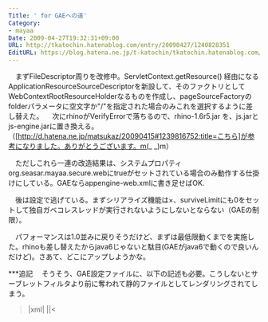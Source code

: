 ```yaml
---
Title: ' for GAEへの道'
Category:
- mayaa
Date: 2009-04-27T19:32:31+09:00
URL: http://tkatochin.hatenablog.com/entry/20090427/1240828351
EditURL: https://blog.hatena.ne.jp/t-katochin/tkatochin.hatenablog.com/atom/entry/6653586347154754225
---
```


　まずFileDescriptor周りを改修中。ServletContext.getResource() 経由になる ApplicationResourceSourceDescriptorを新設して、そのファクトリとしてWebContextRootResourceHolderなるものを作成し、pageSourceFactoryのfolderパラメータに空文字か"/"を指定された場合のみこれを選択するように差し替えた。
　次にrhinoがVerifyErrorで落ちるので、rhino-1.6r5.jar を、js.jarとjs-engine.jarに置き換える。（[http://d.hatena.ne.jp/matsukaz/20090415#1239816752:title=こちら]が参考になりました。ありがとうございます。m(_ _)m）

　ただしこれら一連の改造結果は、システムプロパティorg.seasar.mayaa.secure.webにtrueがセットされている場合のみ動作する仕掛けにしている。GAEならappengine-web.xmlに書き足せばOK.

　後は設定で逃げている。まずシリアライズ機能は×、surviveLimitにも0をセットして独自ガベコレスレッドが実行されないようにしないとならない（GAEの制限）。

　パフォーマンスは1.0並みに戻りそうだけど、まずは最低限動くまでを実施した。rhinoも差し替えたからjava6じゃないと駄目(GAEがjava6で動くので良いんだけど)。さあて、どこにアップしようかな。

***追記
　そうそう、GAE設定ファイルに、以下の記述も必要。こうしないとサーブレットフィルタより前に奪われて静的ファイルとしてレンダリングされてしまう。
>|xml|
    <static-files>
        <exclude path="**.html" />
    </static-files>
||<
